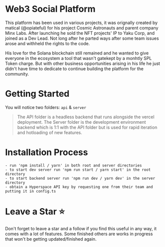 # Web3 Social Platform
This platform has been used in various projects, it was orignally created by matical (@opiateful) for his project Cosmic Astronauts and parent company Minx Labs. After launching he sold the NFT projects' IP to Yaku Corp, and joined as a Dev Lead. Not long after he parted ways after some team issues arose and withheld the rights to the code.

His love for the Solana blockchain still remained and he wanted to give everyone in the ecosystem a tool that wasn't gatekept by a monhtly SPL Token charge. But with other business opportunities arising in his life he just didn't have time to dedicate to continue building the platform for the community. 

# Getting Started

You will notice two folders: `api` & `server`
> The API folder is a headless backend that runs alongside the vercel deployment.
> The Server folder is the development environment backend which is 1:1 with the API folder but is used for rapid iteration and hotloading of new features.

# Installation Process
    - run 'npm install / yarn' in both root and server directories
    - to start dev server run 'npm run start / yarn start' in the root directory
    - to start backend server run 'npm run dev / yarn dev' in the server directory
    - obtain a Hyperspace API key by requesting one from their team and putting it in config.ts

# Leave a Star :star:
Don't forget to leave a star and a follow if you find this useful in any way, it comes with a lot of features. Some finished others are works in progress that won't be getting updated/finished again.
